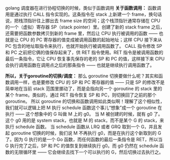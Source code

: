 golang 调度器在进行协程切换的时候，类似于函数调用
**关于函数调用：**
函数调用是通过执行 CALL 指令实现的。这条指令在 stack 上新建一个 frame，换句话说，把栈顶指针往上挪出去 frame size 的空间；这个栈顶指针通常存储在 CPU 的一个（虚拟）寄存器 SP（stack pointer）里。创建了新的 stack frame 之后，还需要把函数参数拷贝到新的 frame 里，然后让 CPU 执行被调用的函数 —— 也就是让 CPU 的 PC 寄存器的值变成被调用函数的起始地址；这样 CPU 接下来从 PC 包含的地址取指令来执行，也就开始执行被调用函数了。
CALL 指令修改 SP 和 PC 之前把它俩的值保存起来了，供 RET 指令使用。RET 指令是被调用函数的最后一条指令，它让 CPU 恢复事先保存的老的 SP 和 PC 的值，这样接下来 CPU 会执行调用函数在调用点之后的那条指令 —— 也就是继续执行调用函数了。

**所以，关于goroutine的切换/调度：**
那么 goroutine 切换要做什么呢？其实和函数调用一样，也是要修改 CPU 的 SP 和 PC 寄存器的值 —— 只是 SP 的修改不是简单地在当前 stack 范围里挪动了，而是会指向另一个 goroutine 的 stack 里的某个 frame。类似的，通过 RET 指令恢复 SP 和 PC，则切换回了之前的那个 goroutine。
所以 goroutine 的切换和函数调用如此类似啊！理解了这个相似性，我们就可以逻辑上把 M 执行 schedule 函数这个事儿“想象”成一个 goroutine 在执行 —— 这个想象中的 G 叫做 M 上的 g0。
当 M 被创建的时候，就有 g0 了。这个 g0 用的是 system stack，也就是 M 的 stack，而不是某个 G 的 stack，来执行 schedule 函数。
当 schedule 函数从 LRQ 或者 GRQ 取到一个 G，并且发起 goroutine 切换的时候，我们说 M 不再执行 g0，而是在执行这个新取到的 G 了。因为 G 执行的是一个 Go 函数，而任何函数的最后一条指令是 RET，所以当 G 执行完了之后，SP 和 PC 的值恢复到继续执行 g0。而 g0 仍然在 schedule 函数的无限循环里 —— 它会继续去找下一个可以执行的 G，然后切换过去执行之。

